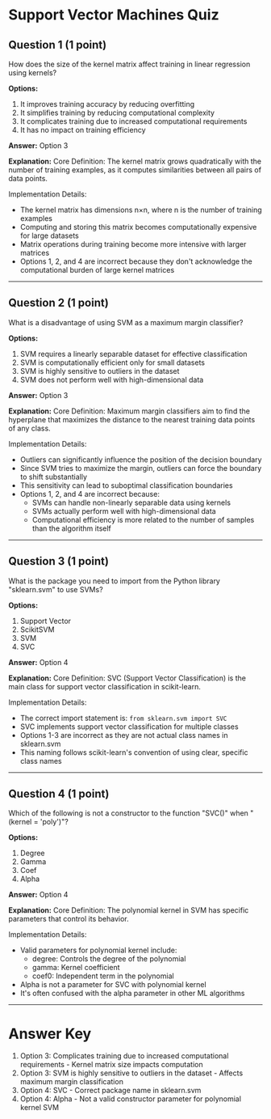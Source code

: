 # Support Vector Machines Quiz

## Question 1 (1 point)
How does the size of the kernel matrix affect training in linear regression using kernels?

**Options:**
1. It improves training accuracy by reducing overfitting
2. It simplifies training by reducing computational complexity
3. It complicates training due to increased computational requirements
4. It has no impact on training efficiency

**Answer:** Option 3

**Explanation:**
Core Definition: The kernel matrix grows quadratically with the number of training examples, as it computes similarities between all pairs of data points.

Implementation Details:
- The kernel matrix has dimensions n×n, where n is the number of training examples
- Computing and storing this matrix becomes computationally expensive for large datasets
- Matrix operations during training become more intensive with larger matrices
- Options 1, 2, and 4 are incorrect because they don't acknowledge the computational burden of large kernel matrices

---

## Question 2 (1 point)
What is a disadvantage of using SVM as a maximum margin classifier?

**Options:**
1. SVM requires a linearly separable dataset for effective classification
2. SVM is computationally efficient only for small datasets
3. SVM is highly sensitive to outliers in the dataset
4. SVM does not perform well with high-dimensional data

**Answer:** Option 3

**Explanation:**
Core Definition: Maximum margin classifiers aim to find the hyperplane that maximizes the distance to the nearest training data points of any class.

Implementation Details:
- Outliers can significantly influence the position of the decision boundary
- Since SVM tries to maximize the margin, outliers can force the boundary to shift substantially
- This sensitivity can lead to suboptimal classification boundaries
- Options 1, 2, and 4 are incorrect because:
  - SVMs can handle non-linearly separable data using kernels
  - SVMs actually perform well with high-dimensional data
  - Computational efficiency is more related to the number of samples than the algorithm itself

---

## Question 3 (1 point)
What is the package you need to import from the Python library "sklearn.svm" to use SVMs?

**Options:**
1. Support Vector
2. ScikitSVM
3. SVM
4. SVC

**Answer:** Option 4

**Explanation:**
Core Definition: SVC (Support Vector Classification) is the main class for support vector classification in scikit-learn.

Implementation Details:
- The correct import statement is: `from sklearn.svm import SVC`
- SVC implements support vector classification for multiple classes
- Options 1-3 are incorrect as they are not actual class names in sklearn.svm
- This naming follows scikit-learn's convention of using clear, specific class names

---

## Question 4 (1 point)
Which of the following is not a constructor to the function "SVC()" when "(kernel = 'poly')"?

**Options:**
1. Degree
2. Gamma
3. Coef
4. Alpha

**Answer:** Option 4

**Explanation:**
Core Definition: The polynomial kernel in SVM has specific parameters that control its behavior.

Implementation Details:
- Valid parameters for polynomial kernel include:
  - degree: Controls the degree of the polynomial
  - gamma: Kernel coefficient
  - coef0: Independent term in the polynomial
- Alpha is not a parameter for SVC with polynomial kernel
- It's often confused with the alpha parameter in other ML algorithms

---

# Answer Key
1. Option 3: Complicates training due to increased computational requirements - Kernel matrix size impacts computation
2. Option 3: SVM is highly sensitive to outliers in the dataset - Affects maximum margin classification
3. Option 4: SVC - Correct package name in sklearn.svm
4. Option 4: Alpha - Not a valid constructor parameter for polynomial kernel SVM